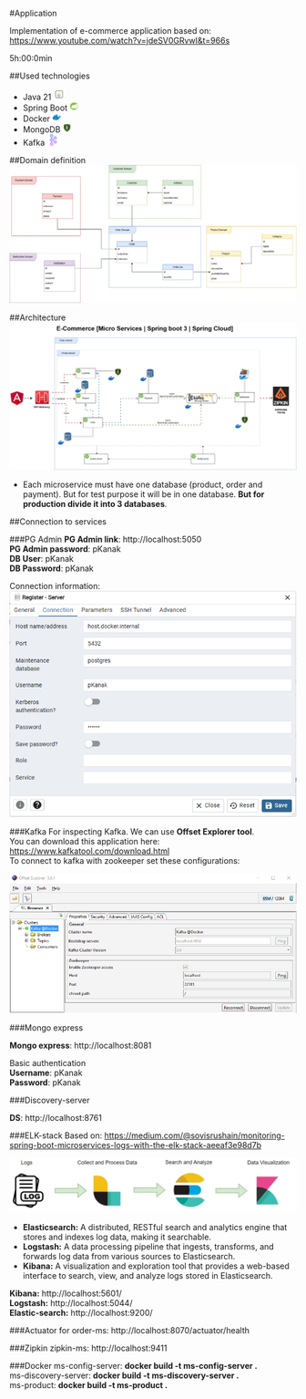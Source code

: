#Application

Implementation of e-commerce application based on: https://www.youtube.com/watch?v=jdeSV0GRvwI&t=966s

5h:00:0min

##Used technologies
- Java 21 ![java](resources/icons/ico-java.png)
- Spring Boot ![spring-boot](resources/icons/ico-spring-boot.png)
- Docker ![ico-docker](resources/icons/ico-docker.png)
- MongoDB ![ico-mongodb](resources/icons/ico-mongodb.png)
- Kafka ![ico-apache-kafka](resources/icons/ico-apache-kafka.png) 

##Domain definition
![e-commerce-app-domains](resources/e-commerce-app-domains.png)

##Architecture
![e-commerce-app-architecture](resources/e-commerce-app-architecture.png)

- Each microservice must have one database
  (product, order and payment). But for test purpose it will be in one database.
  **But for production divide it into 3 databases**.

##Connection to services

###PG Admin
**PG Admin link**: http://localhost:5050 \
**PG Admin password**: pKanak \
**DB User**: pKanak \
**DB Password**: pKanak

Connection information: \
![pg-db-connection](resources/images/db-conn.png)

###Kafka
For inspecting Kafka. We can use **Offset Explorer tool**. \
You can download this application here: https://www.kafkatool.com/download.html \
To connect to kafka with zookeeper set these configurations:

![off-exp-conn](resources/images/off-exp-conn.png)

###Mongo express

**Mongo express**: http://localhost:8081

Basic authentication \
**Username**: pKanak \
**Password**: pKanak

###Discovery-server

**DS**: http://localhost:8761

###ELK-stack
Based on: https://medium.com/@sovisrushain/monitoring-spring-boot-microservices-logs-with-the-elk-stack-aeeaf3e98d7b

![elk-stack](resources/images/elk-stack.png)

 - **Elasticsearch:** A distributed, RESTful search and analytics engine 
that stores and indexes log data, making it searchable.
 - **Logstash:** A data processing pipeline that ingests, transforms, and forwards 
log data from various sources to Elasticsearch.
 - **Kibana:** A visualization and exploration tool that provides a web-based interface to search, 
view, and analyze logs stored in Elasticsearch.

**Kibana:** http://localhost:5601/ \
**Logstash:** http://localhost:5044/ \
**Elastic-search:** http://localhost:9200/


###Actuator
for order-ms: http://localhost:8070/actuator/health

###Zipkin
zipkin-ms: http://localhost:9411

###Docker
ms-config-server: **docker build -t ms-config-server .** \
ms-discovery-server: **docker build -t ms-discovery-server .** \
ms-product: **docker build -t ms-product .**
